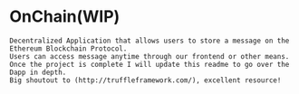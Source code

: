 # OnChain(WIP)

    Decentralized Application that allows users to store a message on the Ethereum Blockchain Protocol.
    Users can access message anytime through our frontend or other means.
    Once the project is complete I will update this readme to go over the Dapp in depth.
    Big shoutout to (http://truffleframework.com/), excellent resource!
    
